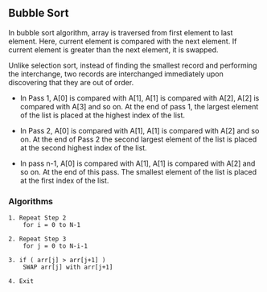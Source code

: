 ## Bubble Sort

In bubble sort algorithm, array is traversed from first element to last element. Here, current element is compared with the next element. If current element is greater than the next element, it is swapped.

Unlike selection sort, instead of finding the smallest record and performing the interchange, two records are interchanged immediately upon discovering that they are out of order.

- In Pass 1, A[0] is compared with A[1], A[1] is compared with A[2], A[2] is compared with A[3] and so on. At the end of pass 1, the largest element of the list is placed at the highest index of the list.

- In Pass 2, A[0] is compared with A[1], A[1] is compared with A[2] and so on. At the end of Pass 2 the second largest element of the list is placed at the second highest index of the list.

- In pass n-1, A[0] is compared with A[1], A[1] is compared with A[2] and so on. At the end of this pass. The smallest element of the list is placed at the first index of the list.

### Algorithms

```text
1. Repeat Step 2
	for i = 0 to N-1

2. Repeat Step 3
	for j = 0 to N-i-1

3. if ( arr[j] > arr[j+1] )
	SWAP arr[j] with arr[j+1]

4. Exit
```
